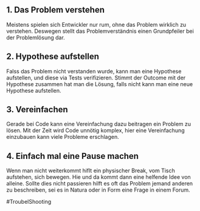 
## 1. Das Problem verstehen

Meistens spielen sich Entwickler nur rum, ohne das Problem wirklich zu verstehen. Deswegen stellt das Problemverständnis einen Grundpfeiler bei der Problemlösung dar.

## 2. Hypothese aufstellen

Falss das Problem nicht verstanden wurde, kann man eine Hypothese aufstellen, und diese via Tests verifizieren. Stimmt der Outcome mit der Hypothese zusammen hat man die Lösung, falls nicht kann man eine neue Hypothese aufstellen.

## 3. Vereinfachen

Gerade bei Code kann eine Vereinfachung dazu beitragen ein Problem zu lösen. Mit der Zeit wird Code unnötig komplex, hier eine Vereinfachung einzubauen kann viele Probleme erschlagen.

## 4. Einfach mal eine Pause machen

Wenn man nicht weiterkommt hiflt ein physischer Break, vom Tisch aufstehen, sich bewegen. Hie und da kommt dann eine helfende Idee von alleine. Sollte dies nicht passieren hilft es oft das Problem jemand anderen zu beschreiben, sei es in Natura oder in Form eine Frage in einem Forum.

#TroubelShooting
